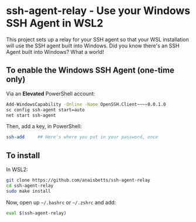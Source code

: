 # ssh-agent-relay - Use your Windows SSH Agent in WSL2

This project sets up a relay for your SSH agent so that your WSL installation will use the SSH agent built into Windows. Did you know there's an SSH Agent built into Windows? What a world!

## To enable the Windows SSH Agent (one-time only)

Via an **Elevated** PowerShell account:

```sh
Add-WindowsCapability -Online -Name OpenSSH.Client~~~~0.0.1.0
sc config ssh-agent start=auto
net start ssh-agent
```

Then, add a key, in PowerShell:

```sh
ssh-add     ## Here's where you put in your password, once
```

## To install

In WSL2:

```sh
git clone https://github.com/anaisbetts/ssh-agent-relay
cd ssh-agent-relay
sudo make install
```

Now, open up `~/.bashrc` or `~/.zshrc` and add:

```sh
eval $(ssh-agent-relay)
```